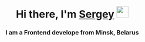 <h1 align="center">Hi there, I'm <a href="https://www.instagram.com/_sqwezzy/" target="_blank">Sergey</a> 
<img src="https://github.com/blackcater/blackcater/raw/main/images/Hi.gif" height="32"/></h1>
<h3 align="center">I am a Frontend develope from Minsk, Belarus</h3>
